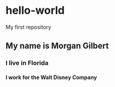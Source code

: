 # hello-world
My first repository
## My name is Morgan Gilbert
### I live in Florida
#### I work for the Walt Disney Company

